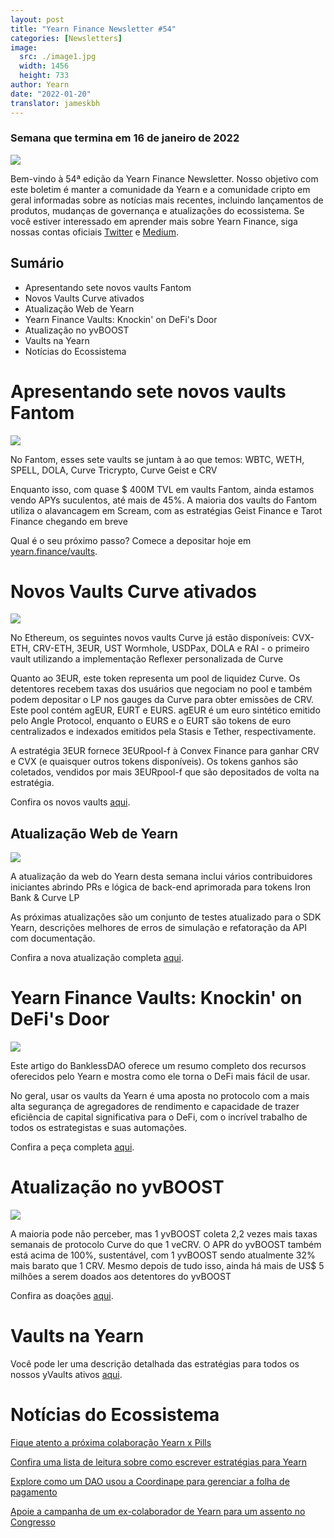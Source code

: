 ```yaml
---
layout: post
title: "Yearn Finance Newsletter #54"
categories: [Newsletters]
image:
  src: ./image1.jpg
  width: 1456
  height: 733
author: Yearn
date: "2022-01-20"
translator: jameskbh
---
```


### Semana que termina em 16 de janeiro de 2022

![](./image1.jpg?w=1100&h=554)

Bem-vindo à 54ª edição da Yearn Finance Newsletter. Nosso objetivo com este boletim é manter a comunidade da Yearn e a comunidade cripto em geral informadas sobre as notícias mais recentes, incluindo lançamentos de produtos, mudanças de governança e atualizações do ecossistema. Se você estiver interessado em aprender mais sobre Yearn Finance, siga nossas contas oficiais [Twitter](https://twitter.com/iearnfinance) e [Medium](https://medium.com/iearn).

## Sumário

- Apresentando sete novos vaults Fantom
- Novos Vaults Curve ativados
- Atualização Web de Yearn
- Yearn Finance Vaults: Knockin' on DeFi's Door
- Atualização no yvBOOST
- Vaults na Yearn
- Notícias do Ecossistema

# Apresentando sete novos vaults Fantom

![](./image2.jpg?w=550&h=733.5)

No Fantom, esses sete vaults se juntam à ao que temos: WBTC, WETH, SPELL, DOLA, Curve Tricrypto, Curve Geist e CRV

Enquanto isso, com quase $ 400M TVL em vaults Fantom, ainda estamos vendo APYs suculentos, até mais de 45%. A maioria dos vaults do Fantom utiliza o alavancagem em Scream, com as estratégias Geist Finance e Tarot Finance chegando em breve

Qual é o seu próximo passo? Comece a depositar hoje em [yearn.finance/vaults](https://yearn.finance/vaults).

# Novos Vaults Curve ativados

![](./image3.jpg?w=644&h=464)

No Ethereum, os seguintes novos vaults Curve já estão disponíveis: CVX-ETH, CRV-ETH, 3EUR, UST Wormhole, USDPax, DOLA e RAI - o primeiro vault utilizando a implementação Reflexer personalizada de Curve

Quanto ao 3EUR, este token representa um pool de liquidez Curve. Os detentores recebem taxas dos usuários que negociam no pool e também podem depositar o LP nos gauges da Curve para obter emissões de CRV. Este pool contém agEUR, EURT e EURS. agEUR é um euro sintético emitido pelo Angle Protocol, enquanto o EURS e o EURT são tokens de euro centralizados e indexados emitidos pela Stasis e Tether, respectivamente.

A estratégia 3EUR fornece 3EURpool-f à Convex Finance para ganhar CRV e CVX (e quaisquer outros tokens disponíveis). Os tokens ganhos são coletados, vendidos por mais 3EURpool-f que são depositados de volta na estratégia.

Confira os novos vaults [aqui](https://yearn.finance/#/vaults).

## Atualização Web de Yearn

![](./image4.jpg?w=450&h=367)

A atualização da web do Yearn desta semana inclui vários contribuidores iniciantes abrindo PRs e lógica de back-end aprimorada para tokens Iron Bank & Curve LP

As próximas atualizações são um conjunto de testes atualizado para o SDK Yearn, descrições melhores de erros de simulação e refatoração da API com documentação.

Confira a nova atualização completa [aqui](https://yearnweb.substack.com/p/yearn-web-engineering-update).

# Yearn Finance Vaults: Knockin' on DeFi's Door

![](./image5.jpg?w=957&h=538)

Este artigo do BanklessDAO oferece um resumo completo dos recursos oferecidos pelo Yearn e mostra como ele torna o DeFi mais fácil de usar.

No geral, usar os vaults da Yearn é uma aposta no protocolo com a mais alta segurança de agregadores de rendimento e capacidade de trazer eficiência de capital significativa para o DeFi, com o incrível trabalho de todos os estrategistas e suas automações.

Confira a peça completa [aqui](https://medium.com/bankless-dao/yearn-finance-vaults-knockin-on-defi-s-door-f5e9f56f669a).

# Atualização no yvBOOST

![](./image6.jpg?w=1100&h=569)

A maioria pode não perceber, mas 1 yvBOOST coleta 2,2 vezes mais taxas semanais de protocolo Curve do que 1 veCRV. O APR do yvBOOST também está acima de 100%, sustentável, com 1 yvBOOST sendo atualmente 32% mais barato que 1 CRV. Mesmo depois de tudo isso, ainda há mais de US$ 5 milhões a serem doados aos detentores do yvBOOST

Confira as doações [aqui](https://etherscan.io/address/0xdf270b48829e0f05211f3a33e5dc0a84f7247fbe).

# Vaults na Yearn

Você pode ler uma descrição detalhada das estratégias para todos os nossos yVaults ativos [aqui](https://medium.com/yearn-state-of-the-vaults/the-vaults-at-yearn-9237905ffed3).

# Notícias do Ecossistema

[Fique atento a próxima colaboração Yearn x Pills](https://twitter.com/bantg/status/1482764820265029633)

[Confira uma lista de leitura sobre como escrever estratégias para Yearn](https://twitter.com/sjkelleyjr/status/1481664381054177281)

[Explore como um DAO usou a Coordinape para gerenciar a folha de pagamento](https://twitter.com/jkey_eth/status/1479642151730356226)

[Apoie a campanha de um ex-colaborador de Yearn para um assento no Congresso](https://twitter.com/mattdwest/status/1481083902580166656)
